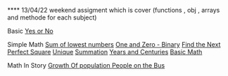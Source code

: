 \*\*\*\* 13/04/22 weekend assigment which is cover (functions , obj , arrays and methode for each subject)

Basic
[Yes or No](ex.1.1.js)

Simple Math
[Sum of lowest numbers](ex.2.1.js)
[One and Zero - Binary](ex.2.2.js)
[Find the Next Perfect Square](ex.2.3.js)
[Unique](ex.2.4.js)
[Summation](ex.2.5.js)
[Years and Centuries](ex.2.6.js)
[Basic Math](ex.2.7.js)

Math In Story
[ Growth Of population ](ex.3.1.js)
[People on the Bus](ex.3.2.js)
